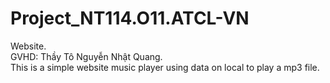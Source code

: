 # Project_NT114.O11.ATCL-VN
Website.  
GVHD: Thầy Tô Nguyễn Nhật Quang.  
This is a simple website music player using data on local to play a mp3 file.
